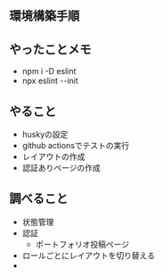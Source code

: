 ## 環境構築手順

## やったことメモ
- npm i -D eslint
- npx eslint --init

## やること
- huskyの設定
- github actionsでテストの実行
- レイアウトの作成
- 認証ありページの作成
## 調べること
- 状態管理
- 認証
  - ポートフォリオ投稿ページ
- ロールごとにレイアウトを切り替える
- 
